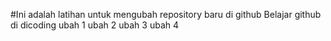 #Ini adalah latihan untuk mengubah repository baru di github
Belajar github di dicoding
ubah 1
ubah 2
ubah 3
ubah 4
